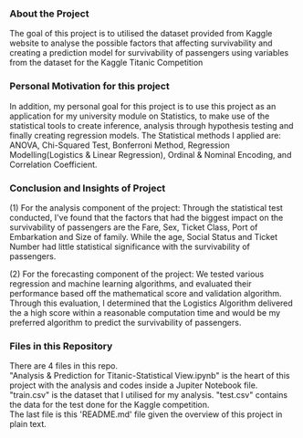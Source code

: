 ### About the Project
The goal of this project is to utilised the dataset provided from Kaggle website to analyse the possible factors that affecting survivability and creating a prediction model for survivability of passengers using variables from the dataset for the Kaggle Titanic Competition

### Personal Motivation for this project
In addition, my personal goal for this project is to use this project as an application for my university module on Statistics, to make use of the statistical tools to create inference, analysis through hypothesis testing and finally creating regression models. The Statistical methods I applied are: ANOVA, Chi-Squared Test, Bonferroni Method, Regression Modelling(Logistics & Linear Regression), Ordinal & Nominal Encoding, and Correlation Coefficient.

### Conclusion and Insights of Project
(1) For the analysis component of the project: Through the statistical test conducted, I've found that the factors that had the biggest impact on the survivability of passengers are the Fare, Sex, Ticket Class, Port of Embarkation and Size of family. While the age, Social Status and Ticket Number had little statistical significance with the survivability of passengers.

(2) For the forecasting component of the project: We tested various regression and machine learning algorithms, and evaluated their performance based off the mathematical score and validation algorithm. Through this evaluation, I determined that the Logistics Algorithm delivered the a high score within a reasonable computation time and would be my preferred algorithm to predict the survivability of passengers.

### Files in this Repository
There are 4 files in this repo.
<br>"Analysis & Prediction for Titanic-Statistical View.ipynb" is the heart of this project with the analysis and codes inside a Jupiter Notebook file.
<br> "train.csv" is the dataset that I utilised for my analysis. "test.csv" contains the data for the test done for the Kaggle competition.
<br> The last file is this 'README.md' file given the overview of this project in plain text.
